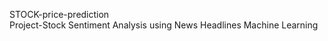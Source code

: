 STOCK-price-prediction   
Project-Stock Sentiment Analysis using News Headlines Machine Learning


